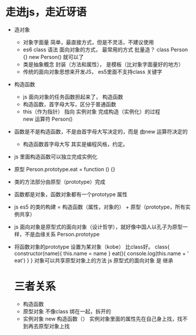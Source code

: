 # 走进js，走近讶语

- 造对象 
  - 对象字面量
    简单，最直接方式，但是不灵活，不建议使用 
  - es6 class 语法
    面向对象的方式， 最常用的方式
    批量造？ class Person {}
    new Person() 就可以了
  - 类是抽象概念 封装（方法和属性）， 是模板（比对象字面量好的地方）
  - 传统的面向对象思想来开发JS， es5里面不支持class 关键字

- 构造函数 
  - js 面向对象的任务函数担起来了， 构造函数
  - 构造函数，首字母大写，区分于普通函数
  - this（作为指针） 指向 实例对象
    完成构造（实例化）的过程  
    new 运算符 Person()  
    
- 函数是不是构造函数，不是由首字母大写决定的，而是 由new 运算符决定的
  - 构造函数首字母大写 其实是编程风格，约定。

- js 里面构造函数可以独立完成实例化
- 原型
  Person.prototype.eat = function () {}

- 类的方法部分由原型（prototype）完成
- 函数都是对象，函数对象都有一个prototype 属性

- js es5 的类的构建 = 构造函数（属性，对象的） + 原型（prototype，所有实例共享）

- js 面向对象是原型式的面向对象（设计哲学），就好像中国人以孔子为原型一样，不是血缘关系
  Person.prototype 

- 将函数对象的prototype 设置为某对象（kobe）
  比class好。
  class{
    constructor(name){
      this.name = name
    }
    eat(){
      console.log(this.name + ' eat')
    }
  }
  对象可以共享原型对象上的方法
  js 原型式的面向对象 是  继承

  # 三者关系
  - 构造函数
  - 原型对象
    不像class 绑在一起，拆开的 
  - 实例对象
    new 构造函数（）
    实例对象里面的属性先在自己身上找，找不到再去原型对象上找